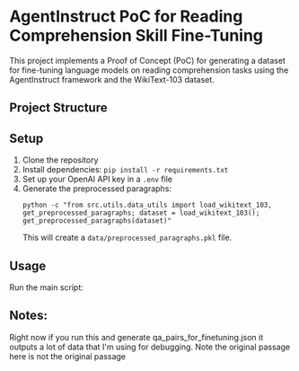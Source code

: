 # AgentInstruct PoC for Reading Comprehension Skill Fine-Tuning

This project implements a Proof of Concept (PoC) for generating a dataset for fine-tuning language models on reading comprehension tasks using the AgentInstruct framework and the WikiText-103 dataset.

## Project Structure

## Setup

1. Clone the repository
2. Install dependencies: `pip install -r requirements.txt`
3. Set up your OpenAI API key in a `.env` file
4. Generate the preprocessed paragraphs:
   ```
   python -c "from src.utils.data_utils import load_wikitext_103, get_preprocessed_paragraphs; dataset = load_wikitext_103(); get_preprocessed_paragraphs(dataset)"
   ```
   This will create a `data/preprocessed_paragraphs.pkl` file.

## Usage

Run the main script:

## Notes:

Right now if you run this and generate qa_pairs_for_finetuning.json it outputs a lot of data that I'm using for debugging. Note the original passage here is not the original passage